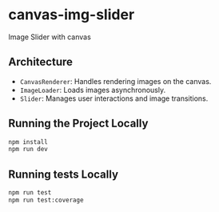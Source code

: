 # canvas-img-slider
Image Slider with canvas

## Architecture
- `CanvasRenderer`: Handles rendering images on the canvas.
- `ImageLoader`: Loads images asynchronously.
- `Slider`: Manages user interactions and image transitions.

## Running the Project Locally
```sh
npm install
npm run dev
```

## Running tests Locally
```sh
npm run test
npm run test:coverage
```
